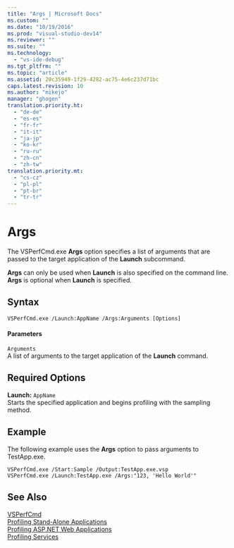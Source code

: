```yaml
---
title: "Args | Microsoft Docs"
ms.custom: ""
ms.date: "10/19/2016"
ms.prod: "visual-studio-dev14"
ms.reviewer: ""
ms.suite: ""
ms.technology: 
  - "vs-ide-debug"
ms.tgt_pltfrm: ""
ms.topic: "article"
ms.assetid: 20c35949-1f29-4282-ac75-4e6c237d71bc
caps.latest.revision: 10
ms.author: "mikejo"
manager: "ghogen"
translation.priority.ht: 
  - "de-de"
  - "es-es"
  - "fr-fr"
  - "it-it"
  - "ja-jp"
  - "ko-kr"
  - "ru-ru"
  - "zh-cn"
  - "zh-tw"
translation.priority.mt: 
  - "cs-cz"
  - "pl-pl"
  - "pt-br"
  - "tr-tr"
---
```

# Args
The VSPerfCmd.exe **Args** option specifies a list of arguments that are passed to the target application of the **Launch** subcommand.  
  
 **Args** can only be used when **Launch** is also specified on the command line. **Args** is optional when **Launch** is specified.  
  
## Syntax  
  
```  
VSPerfCmd.exe /Launch:AppName /Args:Arguments [Options]  
```  
  
#### Parameters  
 `Arguments`  
 A list of arguments to the target application of the **Launch** command.  
  
## Required Options  
 **Launch:** `AppName`  
 Starts the specified application and begins profiling with the sampling method.  
  
## Example  
 The following example uses the **Args** option to pass arguments to TestApp.exe.  
  
```  
VSPerfCmd.exe /Start:Sample /Output:TestApp.exe.vsp  
VSPerfCmd.exe /Launch:TestApp.exe /Args:"123, 'Hello World'"  
```  
  
## See Also  
 [VSPerfCmd](../profiling/vsperfcmd.md)   
 [Profiling Stand-Alone Applications](../profiling/command-line-profiling-of-stand-alone-applications.md)   
 [Profiling ASP.NET Web Applications](../profiling/command-line-profiling-of-asp.net-web-applications.md)   
 [Profiling Services](../profiling/command-line-profiling-of-services.md)